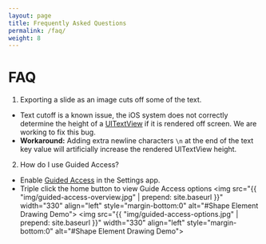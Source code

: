 ```yaml
---
layout: page
title: Frequently Asked Questions
permalink: /faq/
weight: 8
---
```


FAQ
======

1. Exporting a slide as an image cuts off some of the text.
  * Text cutoff is a known issue, the iOS system does not correctly determine the height of a [UITextView](https://developer.apple.com/library/ios/documentation/UIKit/Reference/UITextView_Class/) if it is rendered off screen. We are working to fix this bug. 
  * **Workaround:** Adding extra newline characters `\n` at the end of the text key value will artificially increase the rendered UITextView height. 

2. How do I use Guided Access?
  * Enable [Guided Access](https://support.apple.com/en-us/HT202612) in the Settings app. 
  * Triple click the home button to view Guide Access options
  <img src="{{ "img/guided-access-overview.jpg" | prepend: site.baseurl }}" width="330" align="left" style="margin-bottom:0" alt="#Shape Element Drawing Demo">
  <img src="{{ "img/guided-access-options.jpg" | prepend: site.baseurl }}" width="330" align="left" style="margin-bottom:0" alt="#Shape Element Drawing Demo">